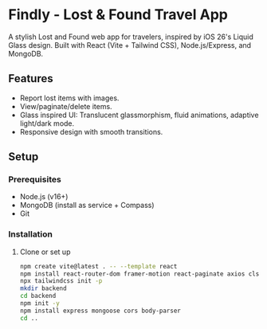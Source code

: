 # Findly - Lost & Found Travel App

A stylish Lost and Found web app for travelers, inspired by iOS 26's Liquid Glass design. Built with React (Vite + Tailwind CSS), Node.js/Express, and MongoDB.

## Features
- Report lost items with images.
- View/paginate/delete items.
- Glass inspired UI: Translucent glassmorphism, fluid animations, adaptive light/dark mode.
- Responsive design with smooth transitions.

## Setup

### Prerequisites
- Node.js (v16+)
- MongoDB (install as service + Compass)
- Git

### Installation
1. Clone or set up 
   ```bash
   npm create vite@latest . -- --template react
   npm install react-router-dom framer-motion react-paginate axios clsx tailwindcss postcss autoprefixer @tailwindcss/forms
   npx tailwindcss init -p
   mkdir backend
   cd backend
   npm init -y
   npm install express mongoose cors body-parser
   cd ..
